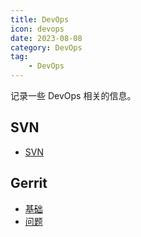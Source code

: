 ```yaml
---
title: DevOps
icon: devops
date: 2023-08-08
category: DevOps
tag:
    - DevOps
---
```


记录一些 DevOps 相关的信息。

<!-- more -->

## SVN

- [SVN](./svn/svn.md)

## Gerrit

- [基础](./gerrit/tutorial/)
- [问题](./gerrit/problem/)
